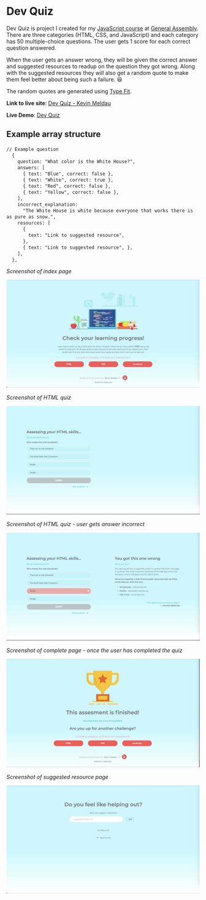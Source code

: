 # Dev Quiz

Dev Quiz is project I created for my [JavaScript course](https://generalassemb.ly/education/javascript-development/atlanta) at [General Assembly](https://generalassemb.ly). There are three categories (HTML, CSS, and JavaScript) and each category has 50 multiple-choice questions. The user gets 1 score for each correct question answered.

When the user gets an answer wrong, they will be given the correct answer and suggested resources to readup on the question they got wrong. Along with the suggested resources they will also get a random quote to make them feel better about being such a failure. :laughing:

The random quotes are generated using [Type Fit](https://type.fit/api/quotes).

**Link to live site**: [Dev Quiz - Kevin Meldau](https://kevinmeldau.github.io/dev_quiz/)

**Live Demo**: [Dev Quiz](https://www.loom.com/share/c22235a556954fb898242cc3f48e87a7)

## Example array structure

```
// Example question
  {
    question: "What color is the White House?",
    answers: [
      { text: "Blue", correct: false },
      { text: "White", correct: true },
      { text: "Red", correct: false },
      { text: "Yellow", correct: false },
    ],
    incorrect_explanation:
      "The White House is white because everyone that works there is as pure as snow.",
    resources: [
      {
        text: "Link to suggested resource",
      },
      { text: "Link to suggested resource", },
    ],
  },
```

_Screenshot of index page_

![Screenshot of Index page](images/index.jpg)

_Screenshot of HTML quiz_

![Screenshot of HTML quiz](images/html_quiz.jpg)

_Screenshot of HTML quiz - user gets answer incorrect_

![Screenshot of HTML quiz](images/html_quiz_incorrect.jpg)

_Screenshot of complete page - once the user has completed the quiz_

![Screenshot of complete quiz](images/complete_page.jpg)

_Screenshot of suggested resource page_

![Screenshot of suggested resource page](images/suggested_resource.jpg)